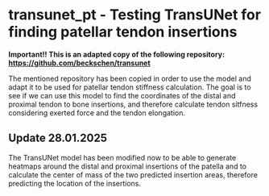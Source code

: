 # transunet_pt - Testing TransUNet for finding patellar tendon insertions

**Important!! This is an adapted copy of the following repository: https://github.com/beckschen/transunet**

The mentioned repository has been copied in order to use the model and adapt it to be used for patellar tendon stiffness calculation. The goal is to see if we can use this model to find the coordinates of the distal and proximal tendon to bone insertions, and therefore calculate tendon sitfness considering exerted force and the tendon elongation.

## Update 28.01.2025

The TransUNet model has been modified now to be able to generate heatmaps around the distal and proximal insertions of the patella and to calculate the center of mass of the two predicted insertion areas, therefore predicting the location of the insertions.
